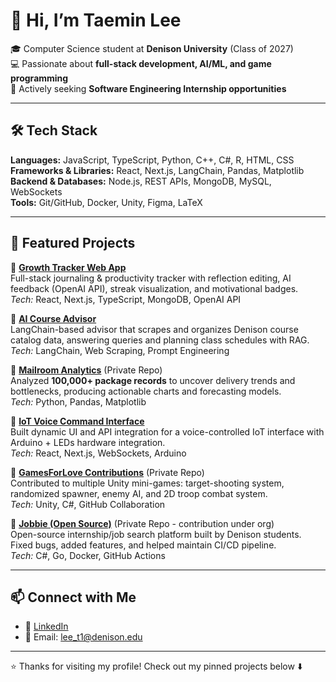 # 👋 Hi, I’m Taemin Lee  

🎓 Computer Science student at **Denison University** (Class of 2027)  
💻 Passionate about **full-stack development, AI/ML, and game programming**  
🚀 Actively seeking **Software Engineering Internship opportunities**  

---

## 🛠️ Tech Stack  
**Languages:** JavaScript, TypeScript, Python, C++, C#, R, HTML, CSS  
**Frameworks & Libraries:** React, Next.js, LangChain, Pandas, Matplotlib  
**Backend & Databases:** Node.js, REST APIs, MongoDB, MySQL, WebSockets  
**Tools:** Git/GitHub, Docker, Unity, Figma, LaTeX  

---

## 🌟 Featured Projects   

📌 [**Growth Tracker Web App**](https://github.com/TaemnLee/Growth-Tracker)  
Full-stack journaling & productivity tracker with reflection editing, AI feedback (OpenAI API), streak visualization, and motivational badges.  
*Tech:* React, Next.js, TypeScript, MongoDB, OpenAI API  

📌 [**AI Course Advisor**](https://github.com/<your-repo-link>)  
LangChain-based advisor that scrapes and organizes Denison course catalog data, answering queries and planning class schedules with RAG.  
*Tech:* LangChain, Web Scraping, Prompt Engineering  

📌 [**Mailroom Analytics**](https://github.com/<your-repo-link>) (Private Repo)  
Analyzed **100,000+ package records** to uncover delivery trends and bottlenecks, producing actionable charts and forecasting models.  
*Tech:* Python, Pandas, Matplotlib  

📌 [**IoT Voice Command Interface**](https://github.com/TaemnLee/AI_LED_Frontend)  
Built dynamic UI and API integration for a voice-controlled IoT interface with Arduino + LEDs hardware integration.  
*Tech:* React, Next.js, WebSockets, Arduino  

📌 [**GamesForLove Contributions**](https://github.com/<your-repo-link>) (Private Repo)   
Contributed to multiple Unity mini-games: target-shooting system, randomized spawner, enemy AI, and 2D troop combat system.  
*Tech:* Unity, C#, GitHub Collaboration  

📌 [**Jobbie (Open Source)**](https://github.com/<your-repo-link>) (Private Repo - contribution under org)   
Open-source internship/job search platform built by Denison students. Fixed bugs, added features, and helped maintain CI/CD pipeline.  
*Tech:* C#, Go, Docker, GitHub Actions  

---

## 📫 Connect with Me  
- 💼 [LinkedIn](https://www.linkedin.com/in/taemin-lee-9119a31aa/)  
- 📧 Email: lee_t1@denison.edu  

---

⭐️ Thanks for visiting my profile! Check out my pinned projects below ⬇️

